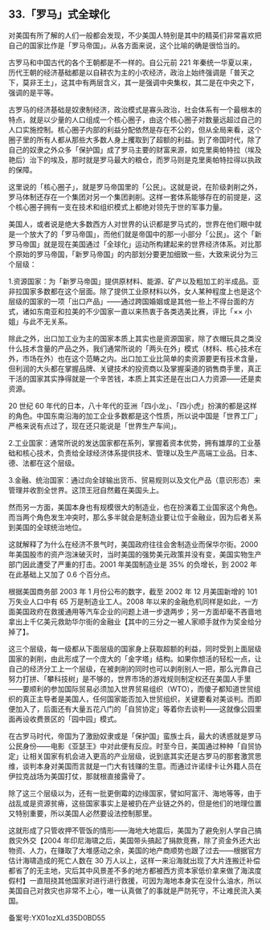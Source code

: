 ## 33.「罗马」式全球化
对美国有所了解的人们一般都会发现，不少美国人特别是其中的精英们非常喜欢把自己的国家比作是「罗马帝国」。从各方面来说，这个比喻的确是很恰当的。 


古罗马和中国古代的各个王朝都是不一样的。自公元前 221 年秦统一华夏以来，历代王朝的经济基础都是以自耕农为主的小农经济，政治上始终强调是「普天之下，莫非王土」，这其中有两层含义，其一是强调中央集权，其二是在中央之下，强调的是平等。


古罗马的经济基础是奴隶制经济，政治模式是寡头政治，社会体系有一个最根本的特点，就是以少量的人口组成一个核心圈子，由这个核心圈子对数量远超过自己的人口实施控制。核心圈子内部的利益分配依然是存在不公的，但从全局来看，这个圈子里的所有人都从那些大多数人身上攫取到了超额的利益。到了帝国时代，除了自己的奴隶之外众多「保护国」成了罗马主要的财富来源，如克里奥帕特拉（埃及艳后）治下的埃及，那时就是罗马最大的粮仓，而罗马则是克里奥帕特拉得以执政的保障。


这里说的「核心圈子」，就是罗马帝国里的「公民」。这就是说，在阶级剥削之外，罗马体制还存在一个集团对另一个集团剥削。这样一套体系能够存在的前提是，这个核心圈子拥有一支在技术和组织模式上都绝对领先于世的军事力量。 


美国人，或者说是绝大多数西方人对世界的认识都是罗马式的，世界在他们眼中就是一个放大了的「罗马帝国」，而他们就是帝国中的那一小部分「公民」。这个「新罗马帝国」就是现在美国通过「全球化」运动所构建起来的世界经济体系。对比那个原始的罗马帝国，「新罗马帝国」的内部划分要更加细致一些，大致来说分为三个层级： 


1.资源国家：为「新罗马帝国」提供原材料、能源、矿产以及粗加工的半成品。亚非拉国家多数都在这个层面。除了提供工业原材料以外，女人某种程度上也是这个层级的国家的一项「出口产品」——通过跨国婚姻或是其他一些上不得台面的方式，诸如东南亚和拉美的不少国家一直以来热衷于各类选美比赛，评比「×× 小姐」与此不无关系。 


除此之外，出口加工业为主的国家本质上其实也是资源国家，除了衣帽玩具之类没什么技术含量的产品之外，我们通常所说的「两头在外」模式（材料、核心技术在外，市场在外）也在这个范畴之内。出口加工业比简单的卖资源要更有技术含量，但利润的大头都在掌握品牌、关键技术的投资商以及掌握渠道的销售商手里，真正干活的国家其实挣得就是一个辛苦钱，本质上其实还是在出口人力资源——还是卖资源。


20 世纪 60 年代的日本，八十年代的亚洲「四小龙」、「四小虎」扮演的都是这样的角色。中国东南沿海的加工企业多数都是这个性质，所以说中国是「世界工厂」严格来说有点过了，现在还只能说是「世界生产车间」。 


2.工业国家：通常所说的发达国家都在系列，掌握着资本优势，拥有雄厚的工业基础和核心技术，负责给全球经济体系提供技术、管理以及生产高端工业品。日本、德、法都在这个层级。 


3.金融、统治国家：通过向全球输出货币、贸易规则以及文化产品（意识形态）来管理并收割全世界。这顶王冠自然戴在美国头上。 


然而另一方面，美国本身也有规模很大的制造业，也在扮演着工业国家这个角色。而当两个角色发生冲突时，那么多半就会是制造业要让位于金融业，因为后者关系到美国的全球统治地位。 


这就解释了为什么在经济不景气时，美国政府往往会舍制造业而保华尔街。2000 年美国股市的资产泡沫破灭时，当时美国的强势美元政策并没有变，美国实物生产部门因此遭受了严重的打击。2001 年美国制造业是 35% 的负增长，到 2002 年在此基础上又加了 0.6 个百分点。


根据美国商务部 2003 年 1 月份公布的数字，截至 2002 年 12 月美国新增的 101 万失业人口中有 65 万是制造业工人。2008 年以来的金融危机同样是如此，一方面美国政府在救援通用等汽车企业的问题上进一步退两步；另一方面却毫不吝啬地拿出上千亿美元救助华尔街的金融业【其中的三分之一被人家顺手就作为奖金给分掉了】。 


这三个层级，每一级都从下面层级的国家身上获取超额的利益，同时受到上面层级国家的剥削，由此形成了一个庞大的「金字塔」结构。如果你想活的轻松一点，让自己的经济分工上一个层级，在被剥削的同时也可以剥削别人一把，那么光靠自己努力打拼、「攀科技树」是不够的，世界市场的游戏规则制定权还在美国人手里——要顺利的参加国际贸易必须加入世界贸易组织（WTO），而傻子都知道世贸组织的真正主导者是美国人，任何国家能否加入世贸组织，关键要看对美谈判。而即便加入了，后面还有大量五花八门的「自贸协定」等着你去谈判——这就像公园里面再设收费景区的「园中园」模式。 


在古罗马时代，帝国为了激励奴隶或是「保护国」蛮族士兵，最大的诱惑就是罗马公民身份——电影《亚瑟王》中对此便有反应。时至今日，美国通过种种「自贸协定」让相关国家有机会进入更高的产业层级，说到底其实还是古罗马的那套激赏思维，谈判本身对美国而言就是一门大有钱赚的生意。而通过许诺绿卡让外籍人员在伊拉克战场为美国打仗，那就根直接露骨了。 


除了这三个层级以为，还有一批更倒霉的边缘国家，譬如阿富汗、海地等等，由于战乱或是资源贫瘠，这些国家事实上是被扔在产业链之外的，但是他们的地理位置又特别重要，所以美国人必然要设法控制那里。


这就形成了只管收押不管饭的情形——海地大地震后，美国为了避免别人学自己搞救灾外交【2004 年印尼海啸之后，美国带头搞起了捐款竞赛，除了资金外还大出物资、人力，在赚取了大堆感动之余，美国的地产商顺势也跟了过去——根据官方估计海啸造成的死亡人数在 30 万人以上，这样一来沿海就出现了大片连搬迁补偿都省了的无主地，灾后其中风景差不多的地方都被西方资本家低价拿来做了海滨度假村】一直阻挠其他国家对进行进行救援，可因为海地本身实在没什么油水，所以美国自己对救灾也非常不上心，唯一认真做了的事就是严防死守，不让难民流入美国。 


备案号:YX01ozXLd35D0BD55

